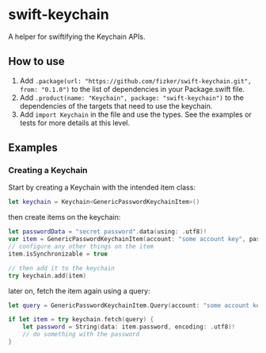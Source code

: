 # swift-keychain

A helper for swiftifying the Keychain APIs.


## How to use

1. Add `.package(url: "https://github.com/fizker/swift-keychain.git", from: "0.1.0")` to the list of dependencies in your Package.swift file.
2. Add `.product(name: "Keychain", package: "swift-keychain")` to the dependencies of the targets that need to use the keychain.
3. Add `import Keychain` in the file and use the types. See the examples or tests for more details at this level.


## Examples

### Creating a Keychain

Start by creating a Keychain with the intended item class:

```swift
let keychain = Keychain<GenericPasswordKeychainItem>()
```

then create items on the keychain:

```swift
let passwordData = "secret password".data(using: .utf8)!
var item = GenericPasswordKeychainItem(account: "some account key", password: passwordData)
// configure any other things on the item
item.isSynchronizable = true

// then add it to the keychain
try keychain.add(item)
```

later on, fetch the item again using a query:

```swift
let query = GenericPasswordKeychainItem.Query(account: "some account key")

if let item = try keychain.fetch(query) {
	let password = String(data: item.password, encoding: .utf8)!
	// do something with the password
}
```
